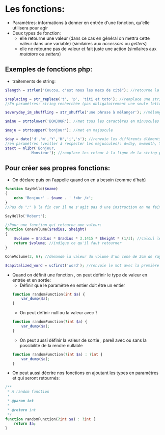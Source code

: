 
# Les fonctions:

+ Paramètres: informations à donner en entrée d'une fonction, qu'elle utilisera pour agir
+ Deux types de fonction:
    - elle retourne une valeur (dans ce cas en général on mettra cette valeur dans une variable) (similaires aux *accessors* ou *getters*)
    - elle ne retourne pas de valeur et fait juste une action (similaires aux *mutators* ou *setters*)

## Exemples de fonctions php:

+ traitements de string:
```php
$length = strlen("Coucou, c'est nous les mecs de cité"); //retourne la longueur de la string (espaces compris)

$replacing = str_replace('t', 'p', 'titi et toto'); //remplace une string par une autre
//En paramètres: string recherchée (pas obligatoirement une seule lettre), string que l'on veut à la place, string dans laquelle on recherche, ici cela donnera donc pipi et popo

$everyday_im_shuffling = str_shuffle('une phrase à mélanger'); //mélange aléatoirement les caractères (dont les espaces)

$minu = strtolower('BONJOUR'); //met tous les caractères en minuscules

$maju = strtoupper('bonjour'); //met en majuscule

$day = date('d','m','Y','H','i','s'); //renvoie les différents éléments de la date (on est pas obligé de tous mettre)
//en paramètres (veiller à respecter les majuscules): d=day, m=month, Y=year, H=hour, i=mInute (m étant déja pris), s=second
$text = nl2br('Bonjour,
            Monsieur'); //remplace les retour à la ligne de la string par des balises <br /> (pratique pour les formulaires notemment, cela permet de récupérer le texte tel qu'il est tapé par l'utilisateur)
```

## Pour créer ses propres fonctions:
+ On déclare puis on l'appelle quand on en a besoin (comme d'hab)
```php
function SayHello($name)
{
    echo 'Bonjour' . $name . ' !<br />';
} 
//Pas de ";" à la fin car il ne s'agit pas d'une instruction on ne fait que la déclarer

SayHello('Robert');

//Pour une fonction qui retourne une valeur:
function ConeVolume($radius, $height)
{
    $volume = $radius * $radius * 3.1415 * $height * (1/3); //calcul le voulme d'un cône
    return $volume; //indique ce qu'il faut retourner
}

ConeVolume(3, 6); //demande la valeur du volume d'un cone de 3cm de rayon et 6cm de hauteur

$capitalized_word = ucfirst('word'); //renvoie le mot avec la première lettre mise en majuscule (Word)
```
+ Quand on définit une fonction , on peut définir le type de valeur en entrée et en sortie:
    - Définir que le paramètre en entier doit être un entier 
    ```php
    function randomFunction(int $a) {
        var_dump($a);
    }
    ```
    - On peut définir null ou la valeur avec ``?``
    ```php
    function randomFunction(?int $a) {
        var_dump($a);
    }
    ```
    - On peut aussi définir la valeur de sortie , pareil avec ou sans la possibilité de la rendre nullable
    ```php
    function randomFunction(?int $a) : ?int {
        var_dump($a);
    }
    ```
+ On peut aussi décrire nos fonctions en ajoutant les types en paramètres et qui seront retournés:
```php
/**
 * A random function
 * 
 * @param int
 * 
 * @return int
 */
function randomFunction(?int $a) : ?int {
    return $a;
}
```